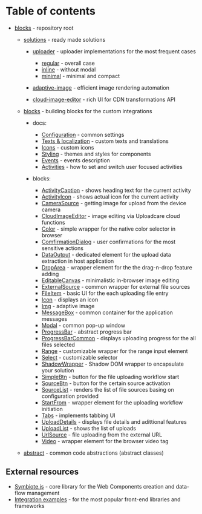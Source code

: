 # Table of contents

- [blocks](./) - repository root

  - [solutions](./solutions/) - ready made solutions

    - [uploader](./solutions/file-uploader/) - uploader implementations for the most frequent cases

      - [regular](./solutions/file-uploader/regular/) - overall case
      - [inline](./solutions/file-uploader/inline/) - without modal
      - [minimal](./solutions/file-uploader/minimal/) - minimal and compact

    - [adaptive-image](./solutions/adaptive-image/) - efficient image rendering automation
    - [cloud-image-editor](./solutions/cloud-image-editor/) - rich UI for CDN transformations API

  - [blocks](./blocks/) - building blocks for the custom integrations

    - docs:

      - [Configuration](./docs/configuration/) - common settings
      - [Texts & localization](./docs/texts/) - custom texts and translations
      - [Icons](./docs/icons/) - custom icons
      - [Styling](./docs/styling/) - themes and styles for components
        <!-- - [Blocks](./docs/blocks/) - custom blocks and deeper workflow tuning -->
        <!-- - [Contexts](./docs/contexts/) - how to unite blocks into common workflows and share common data -->
      - [Events](./docs/events/) - events description
      - [Activities](./docs/activities/) - how to set and switch user focused activities
        <!-- - [BlockComponent](./docs/block-component/) - all about blocks base class -->
        <!-- - [TypeScript](./docs/typescript/) - using types in TypeScript and JavaScript projects -->

    - blocks:
      - [ActivityCaption](./blocks/ActivityCaption/) - shows heading text for the current activity
      - [ActivityIcon](./blocks/ActivityIcon/) - shows actual icon for the current activity
      - [CameraSource](./blocks/CameraSource/) - getting image for upload from the device camera
      - [CloudImageEditor](./blocks/CloudImageEditor/) - image editing via Uploadcare cloud functions
      - [Color](./blocks/Color/) - simple wrapper for the native color selector in browser
      - [ComfirmationDialog](./blocks/ConfirmationDialog/) - user confirmations for the most sensitive actions
      - [DataOutput](./blocks/DataOutput/) - dedicated element for the upload data extraction in host application
      - [DropArea](./blocks/DropArea/) - wrapper element for the the drag-n-drop feature adding
      - [EditableCanvas](./blocks/EditableCanvas/) - minimalistic in-browser image editing
      - [ExternalSource](./blocks/ExternalSource/) - common wrapper for external file sources
      - [FileItem](./blocks/FileItem/) - basic UI for the each uploading file entry
      - [Icon](./blocks/Icon/) - displays an icon
      - [Img](./blocks/Img/) - adaptive image
      - [MessageBox](./blocks/MessageBox/) - common container for the application messages
      - [Modal](./blocks/Modal/) - common pop-up window
      - [ProgressBar](./blocks/ProgressBar/) - abstract progress bar
      - [ProgressBarCommon](./blocks/ProgressBarCommon/) - displays uploading progress for the all files selected
      - [Range](./blocks/Range/) - customizable wrapper for the range input element
      - [Select](./blocks/Select/) - customizable selector
      - [ShadowWrapper](./blocks/ShadowWrapper/) - Shadow DOM wrapper to encapsulate your solution
      - [SimpleBtn](./blocks/SimpleBtn/) - button for the file uploading workflow start
      - [SourceBtn](./blocks/SourceBtn/) - button for the certain source activation
      - [SourceList](./blocks/SourceList/) - renders the list of file sources basing on configuration provided
      - [StartFrom](./blocks/StartFrom/) - wrapper element for the uploading workflow initiation
      - [Tabs](./blocks/Tabs/) - implements tabbing UI
      - [UploadDetails](./blocks/UploadDetails/) - displays file details and adittional features
      - [UploadList](./blocks/UploadList/) - shows the list of uploads
      - [UrlSource](./blocks/UrlSource/) - file uploading from the external URL
      - [Video](./blocks/Video/) - wrapper element for the browser video tag

  - [abstract](./abstract/) - common code abstractions (abstract classes)

## External resources

- [Symbiote.js](https://github.com/symbiotejs/symbiote.js) - core library for the Web Components creation and data-flow management
- [Integration examples](https://github.com/uploadcare/upload-blocks-examples) - for the most popular front-end libraries and frameworks
